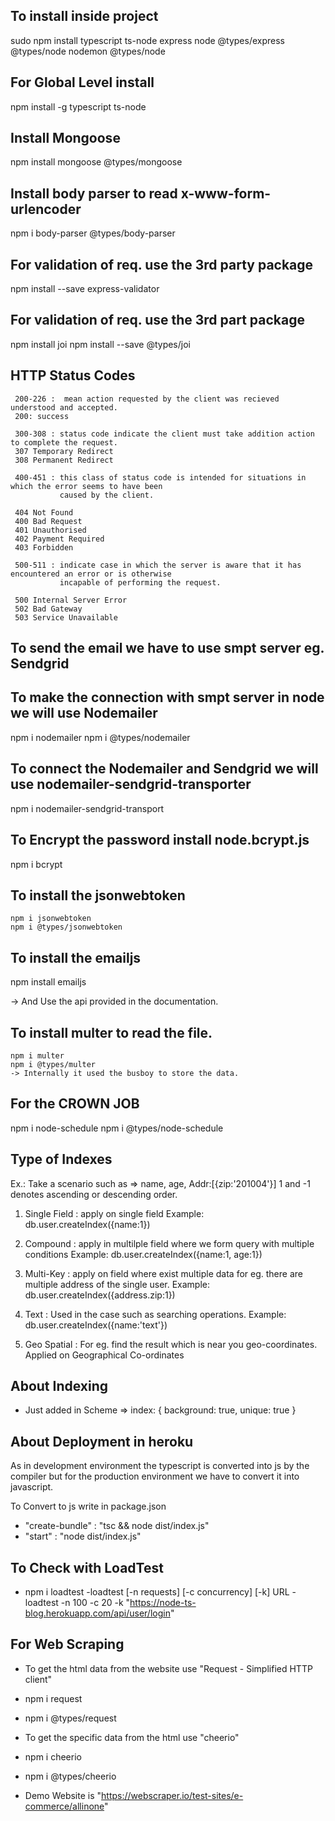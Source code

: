 
## To install inside project

sudo npm install typescript ts-node express node @types/express @types/node nodemon @types/node


## For Global Level install

npm install -g typescript ts-node

## Install Mongoose

npm install mongoose @types/mongoose


## Install body parser to read x-www-form-urlencoder

npm i body-parser @types/body-parser


## For validation of req. use the 3rd party package

npm install --save express-validator


## For validation of req. use the 3rd part package

npm install joi
npm install --save @types/joi

## HTTP Status Codes
    
     200-226 :  mean action requested by the client was recieved understood and accepted.
     200: success

     300-308 : status code indicate the client must take addition action to complete the request.
     307 Temporary Redirect 
     308 Permanent Redirect

     400-451 : this class of status code is intended for situations in which the error seems to have been 
               caused by the client.
     
     404 Not Found
     400 Bad Request
     401 Unauthorised
     402 Payment Required
     403 Forbidden

     500-511 : indicate case in which the server is aware that it has encountered an error or is otherwise
               incapable of performing the request.
               
     500 Internal Server Error
     502 Bad Gateway
     503 Service Unavailable


## To send the email we have to use smpt server eg. Sendgrid


## To make the connection with smpt server in node we will use Nodemailer
      
   npm i nodemailer
   npm i @types/nodemailer

  
## To connect the Nodemailer and Sendgrid we will use nodemailer-sendgrid-transporter

   npm i nodemailer-sendgrid-transport   


## To Encrypt the password install node.bcrypt.js

   npm i bcrypt

## To install the jsonwebtoken
   
    npm i jsonwebtoken
    npm i @types/jsonwebtoken

## To install the emailjs
  
   npm install emailjs

   -> And Use the api provided in the documentation.

## To install multer to read the file.

    npm i multer
    npm i @types/multer
    -> Internally it used the busboy to store the data.


## For the CROWN JOB

   npm i node-schedule
   npm i @types/node-schedule

## Type of Indexes

   Ex.:  Take a scenario such as => name, age, Addr:[{zip:'201004'}] 
         1 and -1 denotes ascending or descending order.

   1) Single Field  : apply on single field
                      Example: db.user.createIndex({name:1})


   2) Compound  : apply in multilple field where we form query with multiple conditions
                  Example: db.user.createIndex({name:1, age:1})

   3) Multi-Key : apply on field where exist multiple data for eg. there are    
                  multiple address of the single user.
                  Example: db.user.createIndex({address.zip:1})

   4) Text : Used in the case such as searching operations.
             Example: db.user.createIndex({name:'text'})


   5) Geo Spatial : For eg. find the result which is near you geo-coordinates.
                    Applied on Geographical Co-ordinates

## About Indexing

- Just added in Scheme => index: { background: true, unique: true } 

## About Deployment in heroku
   
   As in development environment the typescript is converted into js by the compiler
   but for the production environment we have to convert it into javascript.

   To Convert to js write in package.json
   - "create-bundle" : "tsc && node dist/index.js"
   - "start" : "node dist/index.js"


## To Check with LoadTest

  - npm i loadtest
  -loadtest [-n requests] [-c concurrency] [-k] URL
  -loadtest -n 100 -c 20 -k "https://node-ts-blog.herokuapp.com/api/user/login"


## For Web Scraping

  - To get the html data from the website use "Request - Simplified HTTP client"
  - npm i request
  - npm i @types/request

  - To get the specific data from the html use "cheerio"
  - npm i cheerio
  - npm i @types/cheerio
  
  - Demo Website is "https://webscraper.io/test-sites/e-commerce/allinone"
  







